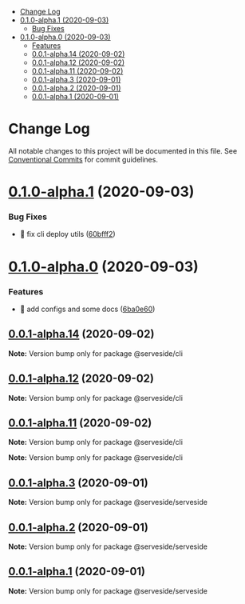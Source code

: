 <!-- START doctoc generated TOC please keep comment here to allow auto update -->
<!-- DON'T EDIT THIS SECTION, INSTEAD RE-RUN doctoc TO UPDATE -->


- [Change Log](#change-log)
- [0.1.0-alpha.1 (2020-09-03)](#010-alpha1-2020-09-03)
    - [Bug Fixes](#bug-fixes)
- [0.1.0-alpha.0 (2020-09-03)](#010-alpha0-2020-09-03)
    - [Features](#features)
  - [0.0.1-alpha.14 (2020-09-02)](#001-alpha14-2020-09-02)
  - [0.0.1-alpha.12 (2020-09-02)](#001-alpha12-2020-09-02)
  - [0.0.1-alpha.11 (2020-09-02)](#001-alpha11-2020-09-02)
  - [0.0.1-alpha.3 (2020-09-01)](#001-alpha3-2020-09-01)
  - [0.0.1-alpha.2 (2020-09-01)](#001-alpha2-2020-09-01)
  - [0.0.1-alpha.1 (2020-09-01)](#001-alpha1-2020-09-01)

<!-- END doctoc generated TOC please keep comment here to allow auto update -->

# Change Log

All notable changes to this project will be documented in this file.
See [Conventional Commits](https://conventionalcommits.org) for commit guidelines.

# [0.1.0-alpha.1](https://github.com/serveside/serveside/compare/v0.1.0-alpha.0...v0.1.0-alpha.1) (2020-09-03)


### Bug Fixes

* 🐛 fix cli deploy utils ([60bfff2](https://github.com/serveside/serveside/commit/60bfff20a6b36d87e3ace1ae8f722016951af4de))





# [0.1.0-alpha.0](https://github.com/serveside/serveside/compare/v0.0.1-alpha.14...v0.1.0-alpha.0) (2020-09-03)


### Features

* 🎸 add configs and some docs ([6ba0e60](https://github.com/serveside/serveside/commit/6ba0e60c2795ac2a5145d8a01e8587dbf694fafd))





## [0.0.1-alpha.14](https://github.com/serveside/serveside/compare/v0.0.1-alpha.13...v0.0.1-alpha.14) (2020-09-02)

**Note:** Version bump only for package @serveside/cli





## [0.0.1-alpha.12](https://github.com/serveside/serveside/compare/v0.0.1-alpha.11...v0.0.1-alpha.12) (2020-09-02)

**Note:** Version bump only for package @serveside/cli





## [0.0.1-alpha.11](https://github.com/serveside/serveside/compare/v0.0.1-alpha.8...v0.0.1-alpha.11) (2020-09-02)

**Note:** Version bump only for package @serveside/cli







**Note:** Version bump only for package @serveside/cli





## [0.0.1-alpha.3](https://github.com/serveside/serveside/compare/v0.0.1-alpha.2...v0.0.1-alpha.3) (2020-09-01)

**Note:** Version bump only for package @serveside/serveside





## [0.0.1-alpha.2](https://github.com/serveside/serveside/compare/v0.0.1-alpha.1...v0.0.1-alpha.2) (2020-09-01)

**Note:** Version bump only for package @serveside/serveside





## [0.0.1-alpha.1](https://github.com/serveside/serveside/compare/v0.0.1-alpha.0...v0.0.1-alpha.1) (2020-09-01)

**Note:** Version bump only for package @serveside/serveside
